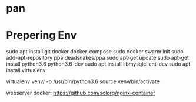 # pan

# Prepering Env
sudo apt install git docker docker-compose
sudo docker swarm init
sudo add-apt-repository ppa:deadsnakes/ppa
sudo apt-get update
sudo apt-get install python3.6 python3.6-dev
sudo apt install libmysqlclient-dev
sudo apt install virtualenv

virtualenv venv/ -p /usr/bin/python3.6
source venv/bin/activate

webserver docker: https://github.com/sclorg/nginx-container